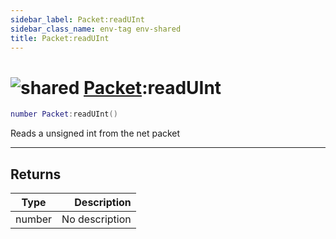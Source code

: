 ```yaml
---
sidebar_label: Packet:readUInt
sidebar_class_name: env-tag env-shared
title: Packet:readUInt
---
```


# <img src='/img/wiki/shared.png' alt='shared' data-tag='env-tag' /> [Packet](../packet/README.md):readUInt

```lua
number Packet:readUInt()
```

Reads a unsigned int from the net packet<br/>

-----------------
## Returns

| Type   | Description |
| ------ | ----------: |
| number | No description |
